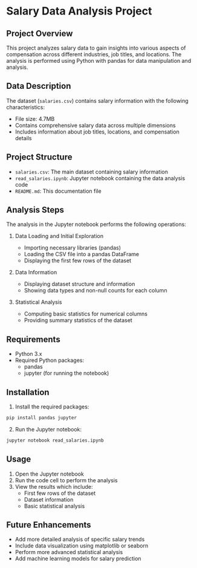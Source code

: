 # Salary Data Analysis Project

## Project Overview
This project analyzes salary data to gain insights into various aspects of compensation across different industries, job titles, and locations. The analysis is performed using Python with pandas for data manipulation and analysis.

## Data Description
The dataset (`salaries.csv`) contains salary information with the following characteristics:
- File size: 4.7MB
- Contains comprehensive salary data across multiple dimensions
- Includes information about job titles, locations, and compensation details

## Project Structure
- `salaries.csv`: The main dataset containing salary information
- `read_salaries.ipynb`: Jupyter notebook containing the data analysis code
- `README.md`: This documentation file

## Analysis Steps
The analysis in the Jupyter notebook performs the following operations:
1. Data Loading and Initial Exploration
   - Importing necessary libraries (pandas)
   - Loading the CSV file into a pandas DataFrame
   - Displaying the first few rows of the dataset

2. Data Information
   - Displaying dataset structure and information
   - Showing data types and non-null counts for each column

3. Statistical Analysis
   - Computing basic statistics for numerical columns
   - Providing summary statistics of the dataset

## Requirements
- Python 3.x
- Required Python packages:
  - pandas
  - jupyter (for running the notebook)

## Installation
1. Install the required packages:
```bash
pip install pandas jupyter
```

2. Run the Jupyter notebook:
```bash
jupyter notebook read_salaries.ipynb
```

## Usage
1. Open the Jupyter notebook
2. Run the code cell to perform the analysis
3. View the results which include:
   - First few rows of the dataset
   - Dataset information
   - Basic statistical analysis

## Future Enhancements
- Add more detailed analysis of specific salary trends
- Include data visualization using matplotlib or seaborn
- Perform more advanced statistical analysis
- Add machine learning models for salary prediction 